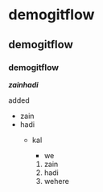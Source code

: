 # demogitflow
## demogitflow
### demogitflow

***zainhadi***



added
 - zain 
 - hadi
   - kal 
     - we
     
     1. zain
     2. hadi
     3. wehere
